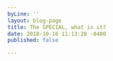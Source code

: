 ```yaml
---
byLine: ''
layout: blog-page
title: The SPECIAL, what is it?
date: 2018-10-16 11:13:28 -0400
published: false

---
```

